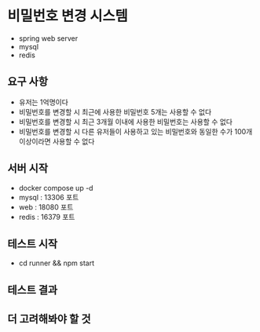 # 비밀번호 변경 시스템

- spring web server
- mysql
- redis

## 요구 사항

- 유저는 1억명이다
- 비밀번호를 변경할 시 최근에 사용한 비밀번호 5개는 사용할 수 없다
- 비밀번호를 변경할 시 최근 3개월 이내에 사용한 비밀번호는 사용할 수 없다
- 비밀번호를 변경할 시 다른 유저들이 사용하고 있는 비밀번호와 동일한 수가 100개 이상이라면 사용할 수 없다

## 서버 시작

- docker compose up -d
- mysql : 13306 포트
- web : 18080 포트
- redis : 16379 포트

## 테스트 시작

- cd runner && npm start

## 테스트 결과

## 더 고려해봐야 할 것
